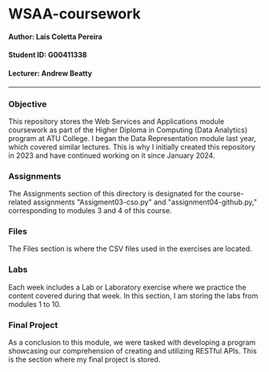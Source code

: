 # WSAA-coursework
#### Author: Lais Coletta Pereira 
#### Student ID: G00411338
#### Lecturer: Andrew Beatty 
----
### Objective
This repository stores the Web Services and Applications module coursework as part of the Higher Diploma in Computing (Data Analytics) program at ATU College. I began the Data Representation module last year, which covered similar lectures. This is why I initially created this repository in 2023 and have continued working on it since January 2024. 

### Assignments
The Assignments section of this directory is designated for the course-related assignments "Assigment03-cso.py" and "assignment04-github.py," corresponding to modules 3 and 4 of this course.

### Files
The Files section is where the CSV files used in the exercises are located.

### Labs
Each week includes a Lab or Laboratory exercise where we practice the content covered during that week. In this section, I am storing the labs from modules 1 to 10.

### Final Project
As a conclusion to this module, we were tasked with developing a program showcasing our comprehension of creating and utilizing RESTful APIs. This is the section where my final project is stored. 
